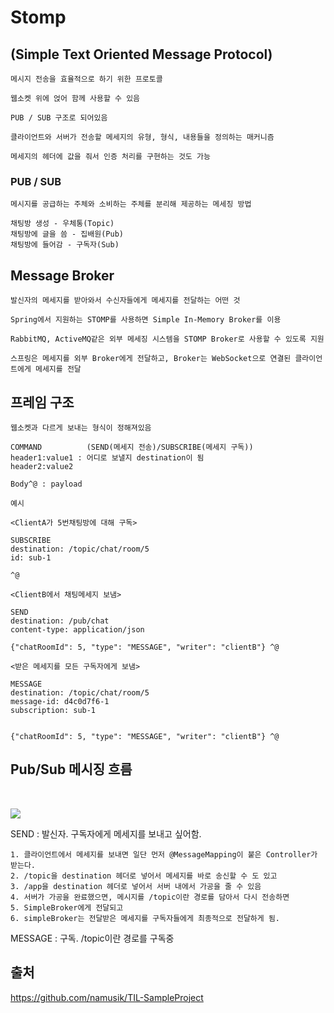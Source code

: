 # Stomp

## (Simple Text Oriented Message Protocol)

    메시지 전송을 효율적으로 하기 위한 프로토콜

    웹소켓 위에 얹어 함께 사용할 수 있음

    PUB / SUB 구조로 되어있음

    클라이언트와 서버가 전송할 메세지의 유형, 형식, 내용들을 정의하는 매커니즘

    메세지의 헤더에 값을 줘서 인증 처리를 구현하는 것도 가능

### PUB / SUB 

    메시지를 공급하는 주체와 소비하는 주체를 분리해 제공하는 메세징 방법

    채팅방 생성 - 우체통(Topic)
    채팅방에 글을 씀 - 집배원(Pub)
    채팅방에 들어감 - 구독자(Sub)


## Message Broker 

    발신자의 메세지를 받아와서 수신자들에게 메세지를 전달하는 어떤 것

    Spring에서 지원하는 STOMP를 사용하면 Simple In-Memory Broker를 이용

    RabbitMQ, ActiveMQ같은 외부 메세징 시스템을 STOMP Broker로 사용할 수 있도록 지원

    스프링은 메세지를 외부 Broker에게 전달하고, Broker는 WebSocket으로 연결된 클라이언트에게 메세지를 전달
    
## 프레임 구조

    웹소켓과 다르게 보내는 형식이 정해져있음

    COMMAND          (SEND(메세지 전송)/SUBSCRIBE(메세지 구독))
    header1:value1 : 어디로 보낼지 destination이 됨
    header2:value2

    Body^@ : payload

    

```
예시

<ClientA가 5번채팅방에 대해 구독>

SUBSCRIBE
destination: /topic/chat/room/5
id: sub-1

^@
    
<ClientB에서 채팅메세지 보냄>

SEND
destination: /pub/chat
content-type: application/json

{"chatRoomId": 5, "type": "MESSAGE", "writer": "clientB"} ^@

<받은 메세지를 모든 구독자에게 보냄>

MESSAGE
destination: /topic/chat/room/5
message-id: d4c0d7f6-1
subscription: sub-1


{"chatRoomId": 5, "type": "MESSAGE", "writer": "clientB"} ^@
```

##  Pub/Sub 메시징 흐름
</br>

![](https://images.velog.io/images/rainbowweb/post/15faab06-edf1-4a21-bd8e-c081d9a5eeb8/image.png)

SEND : 발신자. 구독자에게 메세지를 보내고 싶어함.

	1. 클라이언트에서 메세지를 보내면 일단 먼저 @MessageMapping이 붙은 Controller가 받는다.
	2. /topic을 destination 헤더로 넣어서 메세지를 바로 송신할 수 도 있고
    3. /app을 destination 헤더로 넣어서 서버 내에서 가공을 줄 수 있음
    4. 서버가 가공을 완료했으면, 메시지를 /topic이란 경로를 담아서 다시 전송하면
    5. SimpleBroker에게 전달되고
    6. simpleBroker는 전달받은 메세지를 구독자들에게 최종적으로 전달하게 됨.

MESSAGE : 구독.  /topic이란 경로를 구독중

## 출처
https://github.com/namusik/TIL-SampleProject

